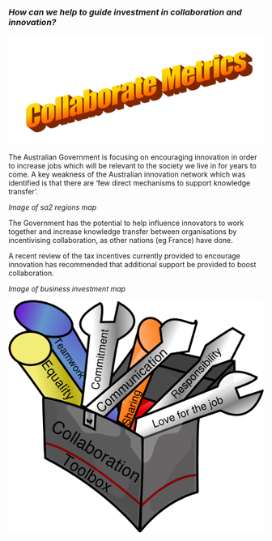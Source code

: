 ### _How can we help to guide investment in collaboration and innovation?_

![EY NICE WORDART DARD](https://raw.githubusercontent.com/Macca2805/collaboration-metrics/master/wordart.png)

The Australian Government is focusing on encouraging innovation in order to increase jobs which will be relevant to the society we live in for years to come. A key weakness of the Australian innovation network which was identified is that there are ‘few direct mechanisms to support knowledge transfer’.

_Image of sa2 regions map_

The Government has the potential to help influence innovators to work together and increase knowledge transfer between organisations by incentivising collaboration, as other nations (eg France) have done.

A recent review of the tax incentives currently provided to encourage innovation has recommended that additional support be provided to boost collaboration.

_Image of business investment map_

![THANK](https://raw.githubusercontent.com/Macca2805/collaboration-metrics/master/collaboration.png)
